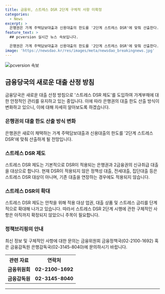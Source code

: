 ```yaml
---
title: 금융위, 스트레스 DSR 2단계 구체적 사항 미확정
categories:
  - News
excerpt: >
  은행권은 가계 주택담보대출과 신용대출의 한도를 '2단계 스트레스 DSR'에 맞춰 산출한다. 이는 미래 금리변동 위험을 고려한 스트레스 DSR 제도 도입의 한 부분으로, 2.26일부터 시행 중이다. 현재는 은행권과 2금융권의 신규취급 대출을 대상으로 산정되며, 안착을 위해 스트레스 DSR 적용 대상 업권과 대출상품이 확대될 예정이다. 구체적인 스트레스 DSR 2단계 시행에 관한 내용은 아직 확정되지 않았으니 주의가 필요하며 관련 문의는 해당 기관으로 문의 바란다.
feature_text: >
  ## pcversion 실시간 뉴스 속보입니다.

  은행권은 가계 주택담보대출과 신용대출의 한도를 '2단계 스트레스 DSR'에 맞춰 산출한다. 이는 미래 금리변동 위험을 고려한 스트레스 DSR 제도 도입의 한 부분으로, 2.26일부터 시행 중이다. 현재는 은행권과 2금융권의 신규취급 대출을 대상으로 산정되며, 안착을 위해 스트레스 DSR 적용 대상 업권과 대출상품이 확대될 예정이다. 구체적인 스트레스 DSR 2단계 시행에 관한 내용은 아직 확정되지 않았으니 주의가 필요하며 관련 문의는 해당 기관으로 문의 바란다.
image: 'https://newsdao.kr/res/images/meta/newsdao_breakingnews.jpg'
---
```


<p><img src="https://newsdao.kr/res/images/meta/newsdao_breakingnews.jpg" alt="pcversion 속보" /></p>

<h2 data-ke-size="size26">금융당국의 새로운 대출 산정 방침</h2>

<p data-ke-size="size16">금융당국은 새로운 대출 산정 방침으로 '스트레스 DSR 제도'를 도입하여 가계부채에 대한 안정적인 관리를 유지하고 있는 중입니다. 이에 따라 은행권의 대출 한도 산출 방식이 변화하고 있으니, 이에 대해 자세히 알아보도록 하겠습니다.</p>

<h3>은행권의 대출 한도 산출 방식 변화</h3>

<p data-ke-size="size16">은행권은 새로이 채택하는 가계 주택담보대출과 신용대출의 한도를 '2단계 스트레스 DSR'에 맞춰 산출하게 될 전망입니다.</p>

<h3>스트레스 DSR 제도</h3>

<p data-ke-size="size16">스트레스 DSR 제도는 기본적으로 DSR이 적용되는 은행권과 2금융권의 신규취급 대출을 대상으로 합니다. 현재 DSR이 적용되지 않은 정책성 대출, 전세대출, 집단대출 등은 스트레스 DSR 대상이 아니며, 기존 대출을 연장하는 경우에도 적용되지 않습니다.</p>

<h3>스트레스 DSR의 확대</h3>

<p data-ke-size="size16">스트레스 DSR 제도는 안착을 위해 적용 대상 업권, 대출 상품 및 스트레스 금리를 단계적으로 확대해 나가고 있습니다. 따라서 스트레스 DSR 2단계 시행에 관한 구체적인 사항은 아직까지 확정되지 않았으니 주목이 필요합니다.</p>

<h3>정책브리핑의 안내</h3>

<p data-ke-size="size16">최신 정보 및 구체적인 사항에 대한 문의는 금융위원회 금융정책국(02-2100-1692) 혹은 금융감독원 은행감독국(02-3145-8040)에 문의하시기 바랍니다.</p>

<table>
  <tr>
    <th><b>관련 자료</b></th>
    <th><b>연락처</b></th>
  </tr>
  <tr>
    <td style="text-align: center; height: 17px;"><b>금융위원회</b></td>
    <td style="text-align: center; height: 17px;"><b>02-2100-1692</b></td>
  </tr>
  <tr>
    <td style="text-align: center; height: 17px;"><b>금융감독원</b></td>
    <td style="text-align: center; height: 17px;"><b>02-3145-8040</b></td>
  </tr>
</table>

<hr>

